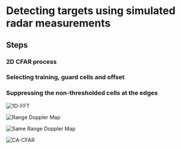 # Detecting targets using simulated radar measurements

## Steps

### 2D CFAR process

### Selecting training, guard cells and offset

### Suppressing the non-thresholded cells at the edges


![1D-FFT](../graphs/range_1st_FFT.png)

![Range Doppler Map](../graphs/range_doppler_map_1.png)

![Same Range Doppler Map](../graphs/range_doppler_map_2.png)

![CA-CFAR](../graphs/CA-CFAR.png)
